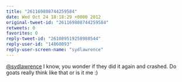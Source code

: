 ```yaml
---
title: "261169808744259584"
date: Wed Oct 24 18:18:29 +0000 2012
original-tweet-id: "261169808744259584"
retweets: 0
favorites: 0
reply-tweet-id: "261089519258988544"
reply-user-id: "14860093"
reply-user-screen-name: "sydlawrence"
---
```

<a href="https://twitter.com/sydlawrence">@sydlawrence</a> I know, you wonder if they did it again and crashed. Do goats really think like that or is it me :)
